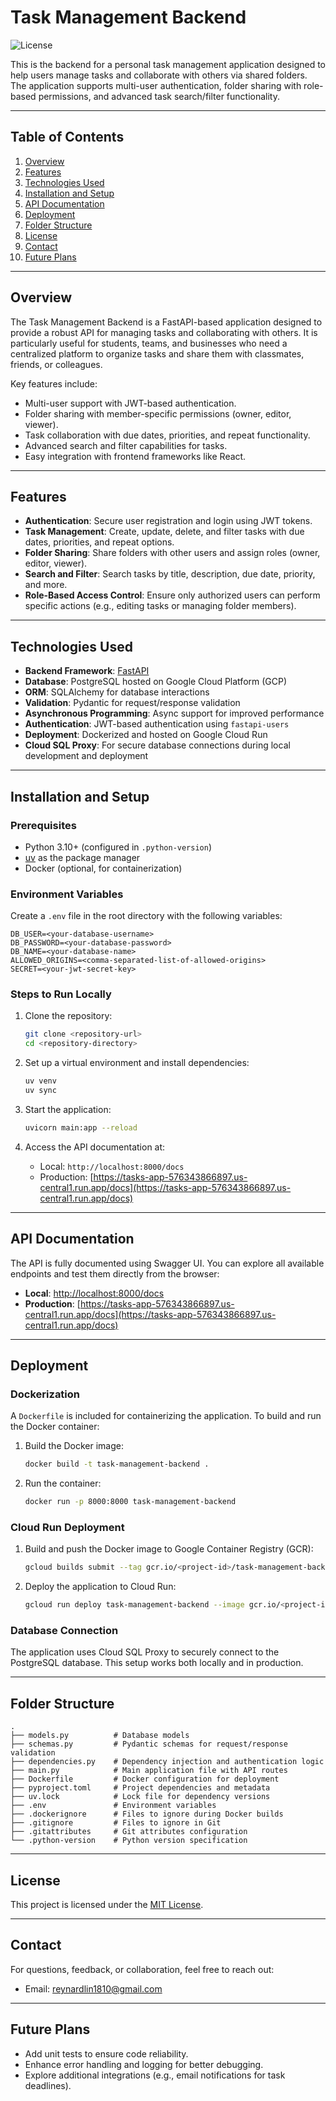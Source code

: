 # Task Management Backend

![License](https://img.shields.io/badge/license-MIT-green)

This is the backend for a personal task management application designed to help users manage tasks and collaborate with others via shared folders. The application supports multi-user authentication, folder sharing with role-based permissions, and advanced task search/filter functionality.

---

## Table of Contents

1. [Overview](#overview)
2. [Features](#features)
3. [Technologies Used](#technologies-used)
4. [Installation and Setup](#installation-and-setup)
5. [API Documentation](#api-documentation)
6. [Deployment](#deployment)
7. [Folder Structure](#folder-structure)
8. [License](#license)
9. [Contact](#contact)
10. [Future Plans](#future-plans)

---

## Overview

The Task Management Backend is a FastAPI-based application designed to provide a robust API for managing tasks and collaborating with others. It is particularly useful for students, teams, and businesses who need a centralized platform to organize tasks and share them with classmates, friends, or colleagues.

Key features include:
- Multi-user support with JWT-based authentication.
- Folder sharing with member-specific permissions (owner, editor, viewer).
- Task collaboration with due dates, priorities, and repeat functionality.
- Advanced search and filter capabilities for tasks.
- Easy integration with frontend frameworks like React.

---

## Features

- **Authentication**: Secure user registration and login using JWT tokens.
- **Task Management**: Create, update, delete, and filter tasks with due dates, priorities, and repeat options.
- **Folder Sharing**: Share folders with other users and assign roles (owner, editor, viewer).
- **Search and Filter**: Search tasks by title, description, due date, priority, and more.
- **Role-Based Access Control**: Ensure only authorized users can perform specific actions (e.g., editing tasks or managing folder members).

---

## Technologies Used

- **Backend Framework**: [FastAPI](https://fastapi.tiangolo.com/)
- **Database**: PostgreSQL hosted on Google Cloud Platform (GCP)
- **ORM**: SQLAlchemy for database interactions
- **Validation**: Pydantic for request/response validation
- **Asynchronous Programming**: Async support for improved performance
- **Authentication**: JWT-based authentication using `fastapi-users`
- **Deployment**: Dockerized and hosted on Google Cloud Run
- **Cloud SQL Proxy**: For secure database connections during local development and deployment

---

## Installation and Setup

### Prerequisites

- Python 3.10+ (configured in `.python-version`)
- [uv](https://github.com/astral-sh/uv) as the package manager
- Docker (optional, for containerization)

### Environment Variables

Create a `.env` file in the root directory with the following variables:

```env
DB_USER=<your-database-username>
DB_PASSWORD=<your-database-password>
DB_NAME=<your-database-name>
ALLOWED_ORIGINS=<comma-separated-list-of-allowed-origins>
SECRET=<your-jwt-secret-key>
```

### Steps to Run Locally

1. Clone the repository:
   ```bash
   git clone <repository-url>
   cd <repository-directory>
   ```

2. Set up a virtual environment and install dependencies:
   ```bash
   uv venv
   uv sync
   ```

3. Start the application:
   ```bash
   uvicorn main:app --reload
   ```

4. Access the API documentation at:
   - Local: `http://localhost:8000/docs`
   - Production: [https://tasks-app-576343866897.us-central1.run.app/docs](https://tasks-app-576343866897.us-central1.run.app/docs)

---

## API Documentation

The API is fully documented using Swagger UI. You can explore all available endpoints and test them directly from the browser:

- **Local**: [http://localhost:8000/docs](http://localhost:8000/docs)
- **Production**: [https://tasks-app-576343866897.us-central1.run.app/docs](https://tasks-app-576343866897.us-central1.run.app/docs)

---

## Deployment

### Dockerization

A `Dockerfile` is included for containerizing the application. To build and run the Docker container:

1. Build the Docker image:
   ```bash
   docker build -t task-management-backend .
   ```

2. Run the container:
   ```bash
   docker run -p 8000:8000 task-management-backend
   ```

### Cloud Run Deployment

1. Build and push the Docker image to Google Container Registry (GCR):
   ```bash
   gcloud builds submit --tag gcr.io/<project-id>/task-management-backend
   ```

2. Deploy the application to Cloud Run:
   ```bash
   gcloud run deploy task-management-backend --image gcr.io/<project-id>/task-management-backend --platform managed
   ```

### Database Connection

The application uses Cloud SQL Proxy to securely connect to the PostgreSQL database. This setup works both locally and in production.

---

## Folder Structure

```plaintext
.
├── models.py          # Database models
├── schemas.py         # Pydantic schemas for request/response validation
├── dependencies.py    # Dependency injection and authentication logic
├── main.py            # Main application file with API routes
├── Dockerfile         # Docker configuration for deployment
├── pyproject.toml     # Project dependencies and metadata
├── uv.lock            # Lock file for dependency versions
├── .env               # Environment variables
├── .dockerignore      # Files to ignore during Docker builds
├── .gitignore         # Files to ignore in Git
├── .gitattributes     # Git attributes configuration
└── .python-version    # Python version specification
```

---

## License

This project is licensed under the [MIT License](LICENSE).

---

## Contact

For questions, feedback, or collaboration, feel free to reach out:

- Email: [reynardlin1810@gmail.com](mailto:reynardlin1810@gmail.com)

---

## Future Plans

- Add unit tests to ensure code reliability.
- Enhance error handling and logging for better debugging.
- Explore additional integrations (e.g., email notifications for task deadlines).